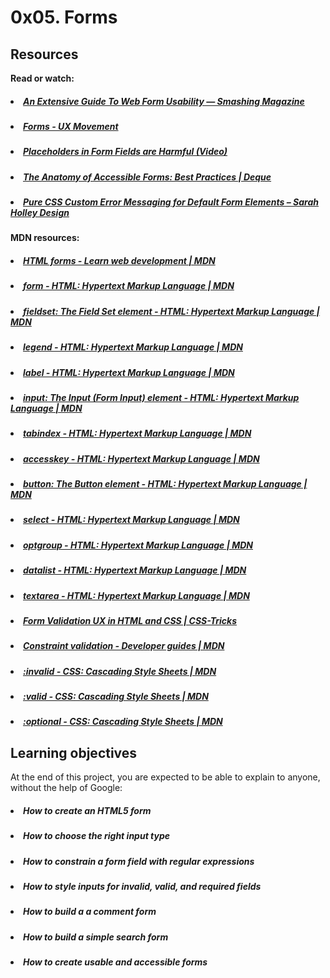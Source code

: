 # 0x05. Forms

## Resources
<b>Read or watch:</b>

##### <li>[An Extensive Guide To Web Form Usability — Smashing Magazine](https://intranet.hbtn.io/rltoken/L7JpxWt0F5VsUtwsDGaJYg)</li>
##### <li>[Forms - UX Movement](https://intranet.hbtn.io/rltoken/FaOz7GkGRSnrlYKL91sWYQ)</li>
##### <li>[Placeholders in Form Fields are Harmful (Video)](https://intranet.hbtn.io/rltoken/kkI4hp8L2xriaBiZ4aay5g)</li>
##### <li>[The Anatomy of Accessible Forms: Best Practices | Deque](https://intranet.hbtn.io/rltoken/Suk4Imd1PwQWQfMARmUyOg)</li>
##### <li>[Pure CSS Custom Error Messaging for Default Form Elements – Sarah Holley Design](https://intranet.hbtn.io/rltoken/mt7GbkQzlwq86rGgLXuKug)</li>
<b>MDN resources:</b>

##### <li>[HTML forms - Learn web development | MDN](https://intranet.hbtn.io/rltoken/FqmevqAf9FQJTCLzWHkR1g)</li>
##### <li>[form - HTML: Hypertext Markup Language | MDN](https://intranet.hbtn.io/rltoken/SSy7rj0I3adIOAdQYHZlTg)</li>
##### <li>[fieldset: The Field Set element - HTML: Hypertext Markup Language | MDN](https://intranet.hbtn.io/rltoken/Dei_L42fLRZU_AJ6ZrEHYQ)</li>
##### <li>[legend - HTML: Hypertext Markup Language | MDN](https://intranet.hbtn.io/rltoken/ZkZo0GMrr0swRR5qOAbZpA)</li>
##### <li>[label - HTML: Hypertext Markup Language | MDN](https://intranet.hbtn.io/rltoken/riHRpJYmDTPKnhEnmim8Og)</li>
##### <li>[input: The Input (Form Input) element - HTML: Hypertext Markup Language | MDN](https://intranet.hbtn.io/rltoken/I-tvtRp2hlUSVkdNVuOkzQ)</li>
##### <li>[tabindex - HTML: Hypertext Markup Language | MDN](https://intranet.hbtn.io/rltoken/IVNFtpOTz5HH2hhPVirm1w)</li>
##### <li>[accesskey - HTML: Hypertext Markup Language | MDN](https://intranet.hbtn.io/rltoken/hpkb0GWg6d58CT3VbJBYUA)</li>
##### <li>[button: The Button element - HTML: Hypertext Markup Language | MDN](https://intranet.hbtn.io/rltoken/lWIyMaHK4ZXYyIftpFkydQ)</li>
##### <li>[select - HTML: Hypertext Markup Language | MDN](https://intranet.hbtn.io/rltoken/yW_Ov-o5Z5-WHRqOH1yrWQ)</li>
##### <li>[optgroup - HTML: Hypertext Markup Language | MDN](https://intranet.hbtn.io/rltoken/fd435kOSi_vDQuxS9C_hzQ)</li>
##### <li>[datalist - HTML: Hypertext Markup Language | MDN](https://intranet.hbtn.io/rltoken/9zHNcNs_TijZGoXlSPE6UQ)</li>
##### <li>[textarea - HTML: Hypertext Markup Language | MDN](https://intranet.hbtn.io/rltoken/ZI43Ei3OIRGmi0fdEm-Wfg)</li>
##### <li>[Form Validation UX in HTML and CSS | CSS-Tricks](https://intranet.hbtn.io/rltoken/Wbg54wi7RUJX2_y7hrw6dQ)</li>
##### <li>[Constraint validation - Developer guides | MDN](https://intranet.hbtn.io/rltoken/4jC9dQkx3ZT3yKR3hB8-vw)</li>
##### <li>[:invalid - CSS: Cascading Style Sheets | MDN](https://intranet.hbtn.io/rltoken/7h8uLLpM8WxMQS7t6aAk7Q)</li>
##### <li>[:valid - CSS: Cascading Style Sheets | MDN](https://intranet.hbtn.io/rltoken/UKXa7S-Q_saLWXgrJeFRNg)</li>
##### <li>[:optional - CSS: Cascading Style Sheets | MDN](https://intranet.hbtn.io/rltoken/Yw2FK8PGHmv5jgF8BOKJ9w)</li>

## Learning objectives
At the end of this project, you are expected to be able to explain to anyone, without the help of Google:

##### <li>How to create an HTML5 form</li>
##### <li>How to choose the right input type</li>
##### <li>How to constrain a form field with regular expressions</li>
##### <li>How to style inputs for invalid, valid, and required fields</li>
##### <li>How to build a a comment form</li>
##### <li>How to build a simple search form</li>
##### <li>How to create usable and accessible forms</li>